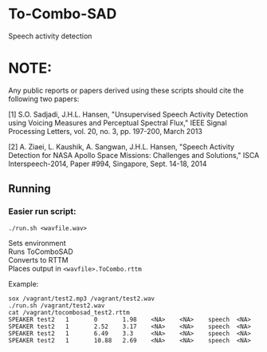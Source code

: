 # To-Combo-SAD
Speech activity detection 

# NOTE:

Any public reports or papers derived using these scripts should cite the following two papers:

[1] S.O. Sadjadi, J.H.L. Hansen, "Unsupervised Speech Activity Detection using Voicing Measures and Perceptual Spectral Flux," IEEE Signal Processing Letters, vol. 20, no. 3, pp. 197-200, March 2013 

[2] A. Ziaei, L. Kaushik, A. Sangwan, J.H.L. Hansen, "Speech Activity Detection for NASA Apollo Space Missions: Challenges and Solutions," ISCA Interspeech-2014, Paper #994, Singapore, Sept. 14-18, 2014

## Running

### Easier run script:
```
./run.sh <wavfile.wav>
```
Sets environment  
Runs ToComboSAD  
Converts to RTTM  
Places output in `<wavfile>.ToCombo.rttm`

Example:
```
sox /vagrant/test2.mp3 /vagrant/test2.wav
./run.sh /vagrant/test2.wav
cat /vagrant/tocombosad_test2.rttm 
SPEAKER test2   1       0       1.98    <NA>    <NA>    speech  <NA>
SPEAKER test2   1       2.52    3.17    <NA>    <NA>    speech  <NA>
SPEAKER test2   1       6.49    3.3     <NA>    <NA>    speech  <NA>
SPEAKER test2   1       10.88   2.69    <NA>    <NA>    speech  <NA>
```
